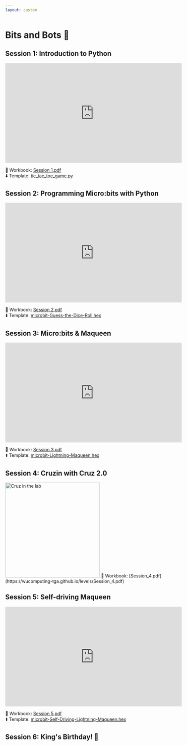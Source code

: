 ```yaml
---
layout: custom
---
```



# Bits and Bots 🚙

## Session 1: Introduction to Python

<iframe width="560" height="315" src="https://www.youtube.com/embed/Pc3hpDTv2Sg?si=8GFR31zRZ89ogFHF" title="YouTube video player" frameborder="0" allow="accelerometer; autoplay; clipboard-write; encrypted-media; gyroscope; picture-in-picture; web-share" referrerpolicy="strict-origin-when-cross-origin" allowfullscreen></iframe>

📓 Workbook: [Session 1.pdf](https://wucomputing-tga.github.io/levels/l2/Session_1.pdf) <br>
⬇️ Template: [tic_tac_toe_game.py](https://wucomputing-tga.github.io/levels/l2/tic_tac_toe_game.py)

## Session 2: Programming Micro:bits with Python

<iframe width="560" height="315" src="https://www.youtube.com/embed/u41G9yIy5O4?si=9YyRpUtbFts8JyfD" title="YouTube video player" frameborder="0" allow="accelerometer; autoplay; clipboard-write; encrypted-media; gyroscope; picture-in-picture; web-share" referrerpolicy="strict-origin-when-cross-origin" allowfullscreen></iframe>

📓 Workbook: [Session 2.pdf](https://wucomputing-tga.github.io/levels/l2/Session_2.pdf)<br>
⬇️ Template: [microbit-Guess-the-Dice-Roll.hex](https://wucomputing-tga.github.io/levels/l2/microbit-Guess-the-Dice-Roll.hex)

## Session 3: Micro:bits & Maqueen

<iframe width="560" height="315" src="https://www.youtube.com/embed/E2NHiFxVfNI?si=C_zI64Fyqa5YHhSN" title="YouTube video player" frameborder="0" allow="accelerometer; autoplay; clipboard-write; encrypted-media; gyroscope; picture-in-picture; web-share" referrerpolicy="strict-origin-when-cross-origin" allowfullscreen></iframe>

📓 Workbook: [Session 3.pdf](https://wucomputing-tga.github.io/levels/l2/Session_3.pdf)<br>
⬇️ Template: [microbit-Lightning-Maqueen.hex](https://wucomputing-tga.github.io/levels/l2/microbit-Lightning-Maqueen.hex)

## Session 4: Cruzin with Cruz 2.0

<img src="https://wucomputing-tga.github.io/img/Cruzin_with_Cruz.png" alt="Cruz in the lab" width="300">
📓 Workbook: [Session_4.pdf](https://wucomputing-tga.github.io/levels/Session_4.pdf)
<br>

<!--## Session 4: Cruzin with Cruz 2.0

<img src="https://wucomputing-tga.github.io/img/cruz.jpeg" alt="Cruz in the lab" width="300"><img src="https://wucomputing-tga.github.io/img/design_papers.jpeg" alt="Design worksheets" width="300"><br>-->

## Session 5: Self-driving Maqueen

<iframe width="560" height="315" src="https://www.youtube.com/embed/65xtTBnAiCo?si=0jqdGkVNZae4aTxG" title="YouTube video player" frameborder="0" allow="accelerometer; autoplay; clipboard-write; encrypted-media; gyroscope; picture-in-picture; web-share" referrerpolicy="strict-origin-when-cross-origin" allowfullscreen></iframe>

📓 Workbook: [Session 5.pdf](https://wucomputing-tga.github.io/levels/l2/Session_5.pdf)<br>
⬇️ Template: [microbit-Self-Driving-Lightning-Maqueen.hex](https://wucomputing-tga.github.io/levels/l2/microbit-Self-Driving-Lightning-Maqueen.hex)

## Session 6: King's Birthday! 🥳 

<!--## Session 7: Introduction to Data Structures

<iframe width="560" height="315" src="https://www.youtube.com/embed/E7najkzTgqk?si=Mprje2vZsYkJuzQl" title="YouTube video player" frameborder="0" allow="accelerometer; autoplay; clipboard-write; encrypted-media; gyroscope; picture-in-picture; web-share" referrerpolicy="strict-origin-when-cross-origin" allowfullscreen></iframe>

📓 Workbook: [Session 7.pdf](https://wucomputing-tga.github.io/levels/l2/Session_7.pdf)<br>

## Session 8: Detecting Code Smells

<iframe width="560" height="315" src="https://www.youtube.com/embed/-Kuxyg0Cihw?si=nsPQdHTmkbuGLZAV" title="YouTube video player" frameborder="0" allow="accelerometer; autoplay; clipboard-write; encrypted-media; gyroscope; picture-in-picture; web-share" referrerpolicy="strict-origin-when-cross-origin" allowfullscreen></iframe>

📓 Workbook: [Session 8.pdf](https://wucomputing-tga.github.io/levels/l2/Session_8.pdf)<br>
⬇️ Template: [Main.java](https://wucomputing-tga.github.io/levels/l2/Main.java)

## Session 9: Battle of the Bytes 🏆

## Session 10: Careers in Computing 🤓-->
